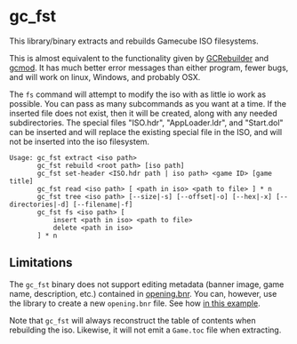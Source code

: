 # gc_fst
This library/binary extracts and rebuilds Gamecube ISO filesystems.

This is almost equivalent to the functionality given by [GCRebuilder](https://github.com/lunarsoap5/gcrebuilder)
and [gcmod](https://github.com/Addisonbean/gcmod).
It has much better error messages than either program, fewer bugs, and will work on linux, Windows, and probably OSX.

The `fs` command will attempt to modify the iso with as little io work as possible.
You can pass as many subcommands as you want at a time.
If the inserted file does not exist, then it will be created, along with any needed subdirectories.
The special files "ISO.hdr", "AppLoader.ldr", and "Start.dol" can be inserted and will replace the existing special file in the ISO,
and will not be inserted into the iso filesystem.

```
Usage: gc_fst extract <iso path>
       gc_fst rebuild <root path> [iso path]
       gc_fst set-header <ISO.hdr path | iso path> <game ID> [game title]
       gc_fst read <iso path> [ <path in iso> <path to file> ] * n
       gc_fst tree <iso path> [--size|-s] [--offset|-o] [--hex|-x] [--directories|-d] [--filename|-f]
       gc_fst fs <iso path> [
           insert <path in iso> <path to file>
           delete <path in iso>
       ] * n
```

## Limitations

The `gc_fst` binary does not support editing metadata (banner image, game name, description, etc.) contained in [opening.bnr](https://hitmen.c02.at/files/yagcd/yagcd/chap14.html#sec14.1).
You can, however, use the library to create a new `opening.bnr` file.
See how [in this example](examples/create_opening_bnr.rs).

Note that `gc_fst` will always reconstruct the table of contents when rebuilding the iso.
Likewise, it will not emit a `Game.toc` file when extracting.
